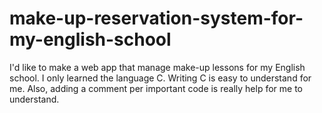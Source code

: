 # make-up-reservation-system-for-my-english-school
I'd like to make a web app that manage make-up lessons for my English school. I only learned the language C. Writing C is easy to understand for me.  Also, adding a comment per important code is really help for me to understand.
